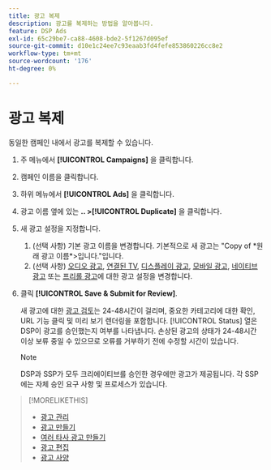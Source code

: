 ```yaml
---
title: 광고 복제
description: 광고를 복제하는 방법을 알아봅니다.
feature: DSP Ads
exl-id: 65c29be7-ca88-4608-bde2-5f1267d095ef
source-git-commit: d10e1c24ee7c93eaab3fd4fefe853860226cc8e2
workflow-type: tm+mt
source-wordcount: '176'
ht-degree: 0%

---
```


# 광고 복제

동일한 캠페인 내에서 광고를 복제할 수 있습니다.

1. 주 메뉴에서 **[!UICONTROL Campaigns]** 을 클릭합니다.
1. 캠페인 이름을 클릭합니다.
1. 하위 메뉴에서 **[!UICONTROL Ads]** 을 클릭합니다.
1. 광고 이름 옆에 있는 **.. >[!UICONTROL Duplicate]** 을 클릭합니다.
1. 새 광고 설정을 지정합니다.
   1. (선택 사항) 기본 광고 이름을 변경합니다. 기본적으로 새 광고는 &quot;Copy of \*원래 광고 이름*\>입니다.&quot;입니다.
   1. (선택 사항) [오디오 광고](ad-settings-audio.md), [연결된 TV](ad-settings-connected-tv.md), [디스플레이 광고](ad-settings-display.md), [모바일 광고](ad-settings-mobile.md), [네이티브 광고](ad-settings-native.md) 또는 [프리롤 광고](ad-settings-pre-roll.md)에 대한 광고 설정을 변경합니다.
1. 클릭 **[!UICONTROL Save & Submit for Review]**.

   새 광고에 대한 [광고 검토](ad-about.md)는 24-48시간이 걸리며, 중요한 카테고리에 대한 확인, URL 기능 클릭 및 미리 보기 렌더링을 포함합니다. [!UICONTROL Status] 열은 DSP이 광고를 승인했는지 여부를 나타냅니다. 손상된 광고의 상태가 24-48시간 이상 보류 중일 수 있으므로 오류를 거부하기 전에 수정할 시간이 있습니다.

   >[!NOTE]
   >
   >DSP과 SSP가 모두 크리에이티브를 승인한 경우에만 광고가 제공됩니다. 각 SSP에는 자체 승인 요구 사항 및 프로세스가 있습니다.

>[!MORELIKETHIS]
>
>* [광고 관리](ad-about.md)
>* [광고 만들기](ad-create.md)
>* [여러 타사 광고 만들기](ad-create-third-party.md)
>* [광고 편집](ad-edit.md)
>* [광고 사양](/help/dsp/assets/ad-specs.pdf)

